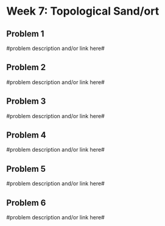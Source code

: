 # Week 7: Topological Sand/ort

## Problem 1
#problem description and/or link here#

## Problem 2
#problem description and/or link here#

## Problem 3
#problem description and/or link here#

## Problem 4
#problem description and/or link here#

## Problem 5
#problem description and/or link here#

## Problem 6
#problem description and/or link here#
